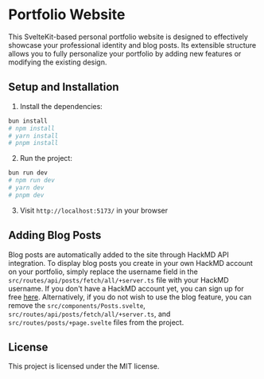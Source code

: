 # Portfolio Website

This SvelteKit-based personal portfolio website is designed to effectively showcase your professional identity and blog posts. Its extensible structure allows you to fully personalize your portfolio by adding new features or modifying the existing design.

## Setup and Installation

1. Install the dependencies:

```bash
bun install
# npm install
# yarn install
# pnpm install
````

2. Run the project:

```bash
bun run dev
# npm run dev
# yarn dev
# pnpm dev
```

3. Visit `http://localhost:5173/` in your browser

## Adding Blog Posts

Blog posts are automatically added to the site through HackMD API integration. To display blog posts you create in your own HackMD account on your portfolio, simply replace the username field in the `src/routes/api/posts/fetch/all/+server.ts` file with your HackMD username. If you don't have a HackMD account yet, you can sign up for free [here](https://hackmd.io/). Alternatively, if you do not wish to use the blog feature, you can remove the `src/components/Posts.svelte`, `src/routes/api/posts/fetch/all/+server.ts`, and `src/routes/posts/+page.svelte` files from the project.

## License

This project is licensed under the MIT license.
